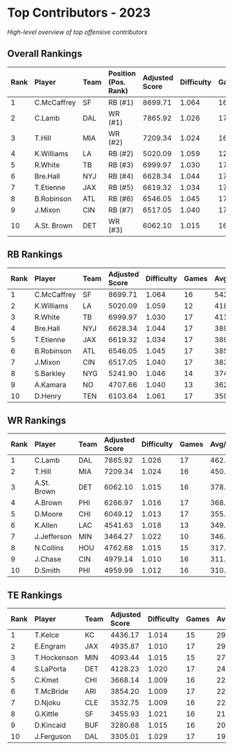 # Top Contributors - 2023

*High-level overview of top offensive contributors*

## Overall Rankings

| Rank | Player      | Team | Position (Pos. Rank) | Adjusted Score | Difficulty | Games | Avg/Game | Typical | Consistency | Trend      |
| :----| :-----------| :----| :--------------------| :--------------| :----------| :-----| :--------| :-------| :-----------| :----------|
| 1    | C.McCaffrey | SF   | RB (#1)              | 8699.71        | 1.064      | 16    | 543.73   | 519.84  | 6/5/5       | Stable     |
| 2    | C.Lamb      | DAL  | WR (#1)              | 7865.92        | 1.026      | 17    | 462.70   | 391.86  | 9/0/8       | Increasing |
| 3    | T.Hill      | MIA  | WR (#2)              | 7209.34        | 1.024      | 16    | 450.58   | 471.36  | 6/2/8       | Stable     |
| 4    | K.Williams  | LA   | RB (#2)              | 5020.09        | 1.059      | 12    | 418.34   | 447.72  | 3/2/7       | Increasing |
| 5    | R.White     | TB   | RB (#3)              | 6999.97        | 1.030      | 17    | 411.76   | 391.82  | 9/2/6       | Increasing |
| 6    | Bre.Hall    | NYJ  | RB (#4)              | 6628.34        | 1.044      | 17    | 389.90   | 329.22  | 9/0/8       | Stable     |
| 7    | T.Etienne   | JAX  | RB (#5)              | 6619.32        | 1.034      | 17    | 389.37   | 398.87  | 10/2/5      | Decreasing |
| 8    | B.Robinson  | ATL  | RB (#6)              | 6546.05        | 1.045      | 17    | 385.06   | 378.14  | 10/0/7      | Increasing |
| 9    | J.Mixon     | CIN  | RB (#7)              | 6517.05        | 1.040      | 17    | 383.36   | 360.32  | 9/0/8       | Increasing |
| 10   | A.St. Brown | DET  | WR (#3)              | 6062.10        | 1.015      | 16    | 378.88   | 364.76  | 7/2/7       | Increasing |

## RB Rankings

| Rank | Player      | Team | Adjusted Score | Difficulty | Games | Avg/Game | Typical | Consistency | Trend      |
| :----| :-----------| :----| :--------------| :----------| :-----| :--------| :-------| :-----------| :----------|
| 1    | C.McCaffrey | SF   | 8699.71        | 1.064      | 16    | 543.73   | 519.84  | 6/5/5       | Stable     |
| 2    | K.Williams  | LA   | 5020.09        | 1.059      | 12    | 418.34   | 447.72  | 3/2/7       | Increasing |
| 3    | R.White     | TB   | 6999.97        | 1.030      | 17    | 411.76   | 391.82  | 9/2/6       | Increasing |
| 4    | Bre.Hall    | NYJ  | 6628.34        | 1.044      | 17    | 389.90   | 329.22  | 9/0/8       | Stable     |
| 5    | T.Etienne   | JAX  | 6619.32        | 1.034      | 17    | 389.37   | 398.87  | 10/2/5      | Decreasing |
| 6    | B.Robinson  | ATL  | 6546.05        | 1.045      | 17    | 385.06   | 378.14  | 10/0/7      | Increasing |
| 7    | J.Mixon     | CIN  | 6517.05        | 1.040      | 17    | 383.36   | 360.32  | 9/0/8       | Increasing |
| 8    | S.Barkley   | NYG  | 5241.90        | 1.046      | 14    | 374.42   | 422.43  | 6/2/6       | Stable     |
| 9    | A.Kamara    | NO   | 4707.66        | 1.040      | 13    | 362.13   | 356.95  | 5/2/6       | Decreasing |
| 10   | D.Henry     | TEN  | 6103.64        | 1.061      | 17    | 359.04   | 427.62  | 11/2/4      | Stable     |

## WR Rankings

| Rank | Player      | Team | Adjusted Score | Difficulty | Games | Avg/Game | Typical | Consistency | Trend      |
| :----| :-----------| :----| :--------------| :----------| :-----| :--------| :-------| :-----------| :----------|
| 1    | C.Lamb      | DAL  | 7865.92        | 1.026      | 17    | 462.70   | 391.86  | 9/0/8       | Increasing |
| 2    | T.Hill      | MIA  | 7209.34        | 1.024      | 16    | 450.58   | 471.36  | 6/2/8       | Stable     |
| 3    | A.St. Brown | DET  | 6062.10        | 1.015      | 16    | 378.88   | 364.76  | 7/2/7       | Increasing |
| 4    | A.Brown     | PHI  | 6266.97        | 1.016      | 17    | 368.65   | 322.64  | 9/0/8       | Decreasing |
| 5    | D.Moore     | CHI  | 6049.12        | 1.013      | 17    | 355.83   | 277.15  | 10/0/7      | Stable     |
| 6    | K.Allen     | LAC  | 4541.63        | 1.018      | 13    | 349.36   | 277.06  | 5/1/7       | Decreasing |
| 7    | J.Jefferson | MIN  | 3464.27        | 1.022      | 10    | 346.43   | 437.67  | 4/0/6       | Decreasing |
| 8    | N.Collins   | HOU  | 4762.68        | 1.015      | 15    | 317.51   | 277.97  | 5/2/8       | Stable     |
| 9    | J.Chase     | CIN  | 4979.14        | 1.010      | 16    | 311.20   | 213.74  | 8/2/6       | Decreasing |
| 10   | D.Smith     | PHI  | 4959.99        | 1.012      | 16    | 310.00   | 324.42  | 8/2/6       | Stable     |

## TE Rankings

| Rank | Player      | Team | Adjusted Score | Difficulty | Games | Avg/Game | Typical | Consistency | Trend      |
| :----| :-----------| :----| :--------------| :----------| :-----| :--------| :-------| :-----------| :----------|
| 1    | T.Kelce     | KC   | 4436.17        | 1.014      | 15    | 295.74   | 272.92  | 7/1/7       | Decreasing |
| 2    | E.Engram    | JAX  | 4935.87        | 1.010      | 17    | 290.35   | 246.06  | 9/2/6       | Stable     |
| 3    | T.Hockenson | MIN  | 4093.44        | 1.015      | 15    | 272.90   | 228.83  | 5/2/8       | Stable     |
| 4    | S.LaPorta   | DET  | 4128.23        | 1.020      | 17    | 242.84   | 214.15  | 8/1/8       | Increasing |
| 5    | C.Kmet      | CHI  | 3668.14        | 1.009      | 16    | 229.26   | 245.14  | 8/2/6       | Increasing |
| 6    | T.McBride   | ARI  | 3854.20        | 1.009      | 17    | 226.72   | 203.70  | 9/1/7       | Increasing |
| 7    | D.Njoku     | CLE  | 3532.75        | 1.009      | 16    | 220.80   | 212.39  | 7/2/7       | Increasing |
| 8    | G.Kittle    | SF   | 3455.93        | 1.021      | 16    | 216.00   | 227.02  | 8/0/8       | Increasing |
| 9    | D.Kincaid   | BUF  | 3280.68        | 1.015      | 16    | 205.04   | 201.34  | 8/2/6       | Stable     |
| 10   | J.Ferguson  | DAL  | 3305.01        | 1.029      | 17    | 194.41   | 188.06  | 8/3/6       | Stable     |

